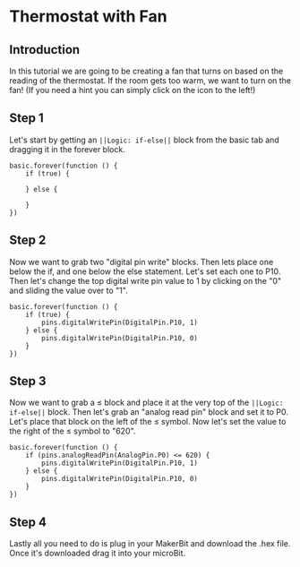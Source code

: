 # Thermostat with Fan

## Introduction 

In this tutorial we are going to be creating a fan that turns on based on the reading of the thermostat. If the room gets too warm, we want to turn on the fan! (If you need a hint you can simply click on the icon to the left!)

## Step 1 

Let's start by getting an ``||Logic: if-else||`` block from the basic tab and dragging it in the forever block. 

```blocks
basic.forever(function () {
    if (true) {
    	
    } else {
    	
    }
})
```

## Step 2 

Now we want to grab two "digital pin write" blocks. Then lets place one below the if, and one below the else statement. Let's set each one to P10. Then let's change the top digital write pin value to 1 by clicking on the "0" and sliding the value over to "1".

```blocks
basic.forever(function () {
    if (true) {
        pins.digitalWritePin(DigitalPin.P10, 1)
    } else {
        pins.digitalWritePin(DigitalPin.P10, 0)
    }
})
```

## Step 3 

Now we want to grab a ≤ block and place it at the very top of the ``||Logic: if-else||`` block. Then let's grab an "analog read pin" block and set it to P0. Let's place that block on the left of the ≤ symbol. Now let's set the value to the right of the ≤ symbol to "620". 

```blocks
basic.forever(function () {
    if (pins.analogReadPin(AnalogPin.P0) <= 620) {
        pins.digitalWritePin(DigitalPin.P10, 1)
    } else {
        pins.digitalWritePin(DigitalPin.P10, 0)
    }
})
```

## Step 4 

Lastly all you need to do is plug in your MakerBit and download the .hex file. Once it's downloaded drag it into your microBit.